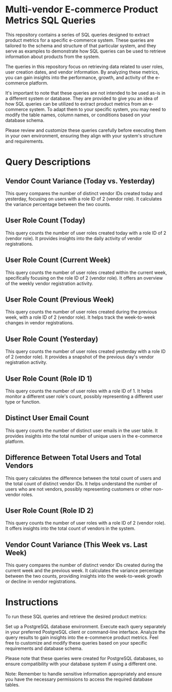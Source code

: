 # Multi-vendor E-commerce Product Metrics SQL Queries
This repository contains a series of SQL queries designed to extract product metrics for a specific e-commerce system. These queries are tailored to the schema and structure of that particular system, and they serve as examples to demonstrate how SQL queries can be used to retrieve information about products from the system.

The queries in this repository focus on retrieving data related to user roles, user creation dates, and vendor information. By analyzing these metrics, you can gain insights into the performance, growth, and activity of the e-commerce platform.

It's important to note that these queries are not intended to be used as-is in a different system or database. They are provided to give you an idea of how SQL queries can be utilized to extract product metrics from an e-commerce system. To adapt them to your specific system, you may need to modify the table names, column names, or conditions based on your database schema.

Please review and customize these queries carefully before executing them in your own environment, ensuring they align with your system's structure and requirements.

# Query Descriptions
## Vendor Count Variance (Today vs. Yesterday)
This query compares the number of distinct vendor IDs created today and yesterday, focusing on users with a role ID of 2 (vendor role). It calculates the variance percentage between the two counts.

## User Role Count (Today)
This query counts the number of user roles created today with a role ID of 2 (vendor role). It provides insights into the daily activity of vendor registrations.

## User Role Count (Current Week)
This query counts the number of user roles created within the current week, specifically focusing on the role ID of 2 (vendor role). It offers an overview of the weekly vendor registration activity.

## User Role Count (Previous Week)
This query counts the number of user roles created during the previous week, with a role ID of 2 (vendor role). It helps track the week-to-week changes in vendor registrations.

## User Role Count (Yesterday)
This query counts the number of user roles created yesterday with a role ID of 2 (vendor role). It provides a snapshot of the previous day's vendor registration activity.

## User Role Count (Role ID 1)
This query counts the number of user roles with a role ID of 1. It helps monitor a different user role's count, possibly representing a different user type or function.

## Distinct User Email Count
This query counts the number of distinct user emails in the user table. It provides insights into the total number of unique users in the e-commerce platform.

## Difference Between Total Users and Total Vendors
This query calculates the difference between the total count of users and the total count of distinct vendor IDs. It helps understand the number of users who are not vendors, possibly representing customers or other non-vendor roles.

## User Role Count (Role ID 2)
This query counts the number of user roles with a role ID of 2 (vendor role). It offers insights into the total count of vendors in the system.

## Vendor Count Variance (This Week vs. Last Week)
This query compares the number of distinct vendor IDs created during the current week and the previous week. It calculates the variance percentage between the two counts, providing insights into the week-to-week growth or decline in vendor registrations.

# Instructions
To run these SQL queries and retrieve the desired product metrics:

Set up a PostgreSQL database environment.
Execute each query separately in your preferred PostgreSQL client or command-line interface.
Analyze the query results to gain insights into the e-commerce product metrics.
Feel free to customize and modify these queries based on your specific requirements and database schema.

Please note that these queries were created for PostgreSQL databases, so ensure compatibility with your database system if using a different one.

Note: Remember to handle sensitive information appropriately and ensure you have the necessary permissions to access the required database tables.
